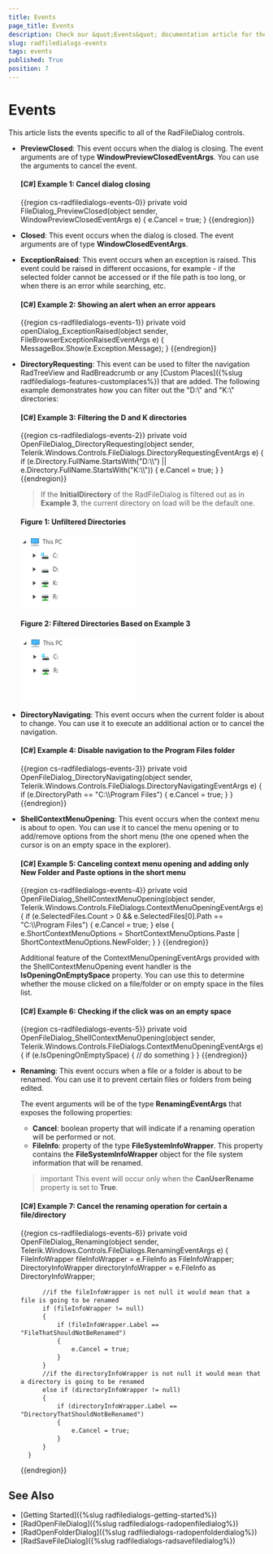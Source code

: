 ```yaml
---
title: Events
page_title: Events
description: Check our &quot;Events&quot; documentation article for the RadFileDialogs {{ site.framework_name }} control.
slug: radfiledialogs-events
tags: events
published: True
position: 7
---
```


# Events

This article lists the events specific to all of the RadFileDialog controls.

* __PreviewClosed__: This event occurs when the dialog is closing. The event arguments are of type __WindowPreviewClosedEventArgs__. You can use the arguments to cancel the event.
	
	#### __[C#] Example 1: Cancel dialog closing__
	{{region cs-radfiledialogs-events-0}}
		private void FileDialog_PreviewClosed(object sender, WindowPreviewClosedEventArgs e)
        {
			e.Cancel = true;
        }
	{{endregion}}
	
* __Closed__: This event occurs when the dialog is closed. The event arguments are of type __WindowClosedEventArgs__. 

* __ExceptionRaised__: This event occurs when an exception is raised. This event could be raised in different occasions, for example - if the selected folder cannot be accessed or if the file path is too long, or when there is an error while searching, etc.

	#### __[C#] Example 2: Showing an alert when an error appears__
	{{region cs-radfiledialogs-events-1}}
		private void openDialog_ExceptionRaised(object sender, FileBrowserExceptionRaisedEventArgs e)
        {
            MessageBox.Show(e.Exception.Message);
        }
	{{endregion}}

* __DirectoryRequesting__: This event can be used to filter the navigation RadTreeView and RadBreadcrumb or any [Custom Places]({%slug radfiledialogs-features-customplaces%}) that are added. The following example demonstrates how you can filter out the "D:\\" and "K:\\" directories:

	#### __[C#] Example 3: Filtering the D and K directories__
	{{region cs-radfiledialogs-events-2}}
		private void OpenFileDialog_DirectoryRequesting(object sender, Telerik.Windows.Controls.FileDialogs.DirectoryRequestingEventArgs e)
        {
            if (e.Directory.FullName.StartsWith("D:\\\\") || e.Directory.FullName.StartsWith("K:\\\\"))
            {
                e.Cancel = true;
            }
        }
	{{endregion}}

	> If the __InitialDirectory__ of the RadFileDialog is filtered out as in __Example 3__, the current directory on load will be the default one. 

	#### Figure 1: Unfiltered Directories
	![](images/radfiledialogs-directories.png)
	
	#### Figure 2: Filtered Directories Based on Example 3
	![](images/radfiledialogs-filtereddirectories.png)
	
* __DirectoryNavigating__: This event occurs when the current folder is about to change. You can use it to execute an additional action or to cancel the navigation. 
	
	#### __[C#] Example 4: Disable navigation to the Program Files folder__
	{{region cs-radfiledialogs-events-3}}
		private void OpenFileDialog_DirectoryNavigating(object sender, Telerik.Windows.Controls.FileDialogs.DirectoryNavigatingEventArgs e)
		{
			if (e.DirectoryPath == "C:\\\\Program Files")
            {
                e.Cancel = true;
            }
		}
	{{endregion}}	
	
* __ShellContextMenuOpening__: This event occurs when the context menu is about to open. You can use it to cancel the menu opening or to add/remove options from the short menu (the one opened when the cursor is on an empty space in the explorer).
	
	#### __[C#] Example 5: Canceling context menu opening and adding only New Folder and Paste options in the short menu__
	{{region cs-radfiledialogs-events-4}}
		private void OpenFileDialog_ShellContextMenuOpening(object sender, Telerik.Windows.Controls.FileDialogs.ContextMenuOpeningEventArgs e)
		{
			if (e.SelectedFiles.Count > 0 && e.SelectedFiles[0].Path == "C:\\\\Program Files")
            {
                e.Cancel = true;
            }
            else
            {
                e.ShortContextMenuOptions = ShortContextMenuOptions.Paste | ShortContextMenuOptions.NewFolder;
            }
		}
	{{endregion}}	
	
	Additional feature of the ContextMenuOpeningEventArgs provided with the ShellContextMenuOpening event handler is the __IsOpeningOnEmptySpace__ property. You can use this to determine whether the mouse clicked on a file/folder or on empty space in the files list.
	
	#### __[C#] Example 6: Checking if the click was on an empty space__
	{{region cs-radfiledialogs-events-5}}
		private void OpenFileDialog_ShellContextMenuOpening(object sender, Telerik.Windows.Controls.FileDialogs.ContextMenuOpeningEventArgs e)
		{
			if (e.IsOpeningOnEmptySpace)
           		{
              			  // do something
            		}
		}
	{{endregion}}	

* __Renaming__: This event occurs when a file or a folder is about to be renamed. You can use it to prevent certain files or folders from being edited. 
	
	The event arguments will be of the type __RenamingEventArgs__ that exposes the following properties:

	* __Cancel__: boolean property that will indicate if a renaming operation will be performed or not.
	* __FileInfo__: property of the type __FileSystemInfoWrapper__. This property contains the __FileSystemInfoWrapper__ object for the file system information that will be renamed.

	>important This event will occur only when the __CanUserRename__ property is set to __True__.

	#### __[C#] Example 7: Cancel the renaming operation for certain a file/directory__
	{{region cs-radfiledialogs-events-6}}
		private void OpenFileDialog_Renaming(object sender, Telerik.Windows.Controls.FileDialogs.RenamingEventArgs e)
		{
		    FileInfoWrapper fileInfoWrapper = e.FileInfo as FileInfoWrapper;
		    DirectoryInfoWrapper directoryInfoWrapper = e.FileInfo as DirectoryInfoWrapper;

		    //if the fileInfoWrapper is not null it would mean that a file is going to be renamed
		    if (fileInfoWrapper != null)
		    {
		        if (fileInfoWrapper.Label == "FileThatShouldNotBeRenamed")
		        {
		            e.Cancel = true;
		        }
		    }
		    //if the directoryInfoWrapper is not null it would mean that a directory is going to be renamed
		    else if (directoryInfoWrapper != null)
		    {
		        if (directoryInfoWrapper.Label == "DirectoryThatShouldNotBeRenamed")
		        {
		            e.Cancel = true;
		        }
		    }
		}
	{{endregion}}

## See Also
* [Getting Started]({%slug radfiledialogs-getting-started%})
* [RadOpenFileDialog]({%slug radfiledialogs-radopenfiledialog%})
* [RadOpenFolderDialog]({%slug radfiledialogs-radopenfolderdialog%})
* [RadSaveFileDialog]({%slug radfiledialogs-radsavefiledialog%})
